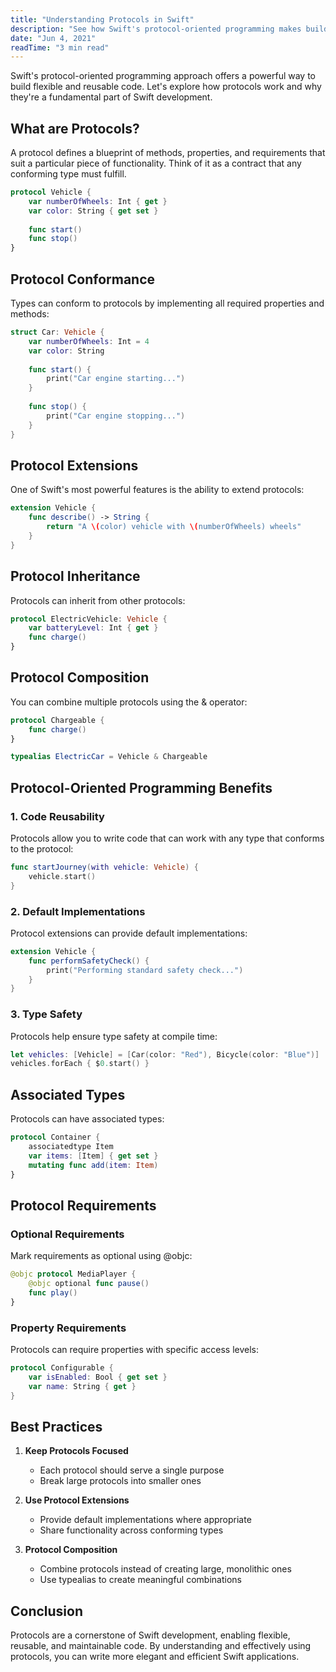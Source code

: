 ```yaml
---
title: "Understanding Protocols in Swift"
description: "See how Swift's protocol-oriented programming makes building objects easier and more efficient for developers."
date: "Jun 4, 2021"
readTime: "3 min read"
---
```


Swift's protocol-oriented programming approach offers a powerful way to build flexible and reusable code. Let's explore how protocols work and why they're a fundamental part of Swift development.

## What are Protocols?

A protocol defines a blueprint of methods, properties, and requirements that suit a particular piece of functionality. Think of it as a contract that any conforming type must fulfill.

```swift
protocol Vehicle {
    var numberOfWheels: Int { get }
    var color: String { get set }
    
    func start()
    func stop()
}
```

## Protocol Conformance

Types can conform to protocols by implementing all required properties and methods:

```swift
struct Car: Vehicle {
    var numberOfWheels: Int = 4
    var color: String
    
    func start() {
        print("Car engine starting...")
    }
    
    func stop() {
        print("Car engine stopping...")
    }
}
```

## Protocol Extensions

One of Swift's most powerful features is the ability to extend protocols:

```swift
extension Vehicle {
    func describe() -> String {
        return "A \(color) vehicle with \(numberOfWheels) wheels"
    }
}
```

## Protocol Inheritance

Protocols can inherit from other protocols:

```swift
protocol ElectricVehicle: Vehicle {
    var batteryLevel: Int { get }
    func charge()
}
```

## Protocol Composition

You can combine multiple protocols using the & operator:

```swift
protocol Chargeable {
    func charge()
}

typealias ElectricCar = Vehicle & Chargeable
```

## Protocol-Oriented Programming Benefits

### 1. Code Reusability
Protocols allow you to write code that can work with any type that conforms to the protocol:

```swift
func startJourney(with vehicle: Vehicle) {
    vehicle.start()
}
```

### 2. Default Implementations
Protocol extensions can provide default implementations:

```swift
extension Vehicle {
    func performSafetyCheck() {
        print("Performing standard safety check...")
    }
}
```

### 3. Type Safety
Protocols help ensure type safety at compile time:

```swift
let vehicles: [Vehicle] = [Car(color: "Red"), Bicycle(color: "Blue")]
vehicles.forEach { $0.start() }
```

## Associated Types

Protocols can have associated types:

```swift
protocol Container {
    associatedtype Item
    var items: [Item] { get set }
    mutating func add(item: Item)
}
```

## Protocol Requirements

### Optional Requirements
Mark requirements as optional using @objc:

```swift
@objc protocol MediaPlayer {
    @objc optional func pause()
    func play()
}
```

### Property Requirements
Protocols can require properties with specific access levels:

```swift
protocol Configurable {
    var isEnabled: Bool { get set }
    var name: String { get }
}
```

## Best Practices

1. **Keep Protocols Focused**
   - Each protocol should serve a single purpose
   - Break large protocols into smaller ones

2. **Use Protocol Extensions**
   - Provide default implementations where appropriate
   - Share functionality across conforming types

3. **Protocol Composition**
   - Combine protocols instead of creating large, monolithic ones
   - Use typealias to create meaningful combinations

## Conclusion

Protocols are a cornerstone of Swift development, enabling flexible, reusable, and maintainable code. By understanding and effectively using protocols, you can write more elegant and efficient Swift applications. 